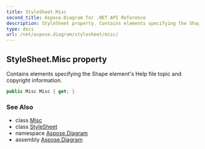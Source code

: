 ```yaml
---
title: StyleSheet.Misc
second_title: Aspose.Diagram for .NET API Reference
description: StyleSheet property. Contains elements specifying the Shape elements Help file topic and copyright information
type: docs
url: /net/aspose.diagram/stylesheet/misc/
---
```

## StyleSheet.Misc property

Contains elements specifying the Shape element's Help file topic and copyright information.

```csharp
public Misc Misc { get; }
```

### See Also

* class [Misc](../../misc/)
* class [StyleSheet](../)
* namespace [Aspose.Diagram](../../stylesheet/)
* assembly [Aspose.Diagram](../../../)


